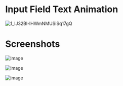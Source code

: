# Input Field Text Animation

![1_lJ32Bl-lHWmNMUSiSq17gQ](https://user-images.githubusercontent.com/72864817/171863780-16f7afb7-32a5-4547-a427-23c8a8ed0524.png)

# Screenshots

![image](https://user-images.githubusercontent.com/72864817/174469463-16d5978f-9c48-40cc-84c6-ab231240aa52.png)

![image](https://user-images.githubusercontent.com/72864817/174469489-059cbc44-6373-453c-8b55-7f64841e4558.png)

![image](https://user-images.githubusercontent.com/72864817/174469518-ab27553d-3e34-44cf-9165-453d8a0479f0.png)


